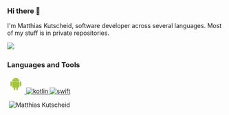 ### Hi there 👋
I'm Matthias Kutscheid, software developer across several languages. Most of my stuff is in private repositories.
<!--
**Eifelschaf/Eifelschaf** is a ✨ _special_ ✨ repository because its `README.md` (this file) appears on your GitHub profile.

Here are some ideas to get you started:

- 🔭 I’m currently working on ...
- 🌱 I’m currently learning ...
- 👯 I’m looking to collaborate on ...
- 🤔 I’m looking for help with ...
- 💬 Ask me about ...
- 📫 How to reach me: ...
- 😄 Pronouns: ...
- ⚡ Fun fact: ...
-->
![](https://github-profile-trophy.vercel.app/?username=eifelschaf)
### Languages and Tools
<p align="left">
  <a href="https://developer.android.com" target="_blank"> <img src="https://raw.githubusercontent.com/devicons/devicon/master/icons/android/android-original-wordmark.svg" alt="android" width="40" height="40"/> </a>
  <a href="https://kotlinlang.org" target="_blank"> <img src="https://www.vectorlogo.zone/logos/kotlinlang/kotlinlang-icon.svg" alt="kotlin" width="40" height="40"/> </a>
  <a href="https://swift.org/" target="_blank"> <img src="https://www.vectorlogo.zone/logos/swift/swift-icon.svg" alt="swift" width="40" height="40"/> </a>
</p>
<p>&nbsp;<img align="center" src="https://github-readme-stats.vercel.app/api?username=eifelschaf&show_icons=true&locale=en" alt="Matthias Kutscheid" /></p>
